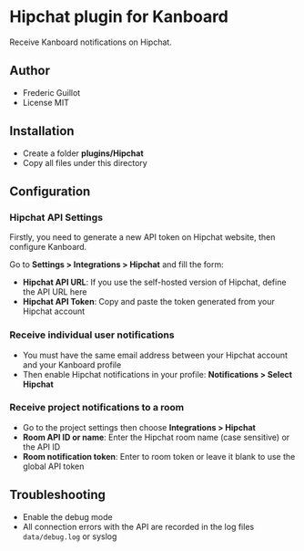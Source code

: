 Hipchat plugin for Kanboard
===========================

Receive Kanboard notifications on Hipchat.

Author
------

- Frederic Guillot
- License MIT

Installation
------------

- Create a folder **plugins/Hipchat**
- Copy all files under this directory

Configuration
-------------

### Hipchat API Settings

Firstly, you need to generate a new API token on Hipchat website, then configure Kanboard.

Go to **Settings > Integrations > Hipchat** and fill the form:

- **Hipchat API URL**: If you use the self-hosted version of Hipchat, define the API URL here
- **Hipchat API Token**: Copy and paste the token generated from your Hipchat account

### Receive individual user notifications

- You must have the same email address between your Hipchat account and your Kanboard profile
- Then enable Hipchat notifications in your profile: **Notifications > Select Hipchat**

### Receive project notifications to a room

- Go to the project settings then choose **Integrations > Hipchat**
- **Room API ID or name**: Enter the Hipchat room name (case sensitive) or the API ID
- **Room notification token**: Enter to room token or leave it blank to use the global API token

## Troubleshooting

- Enable the debug mode
- All connection errors with the API are recorded in the log files `data/debug.log` or syslog
